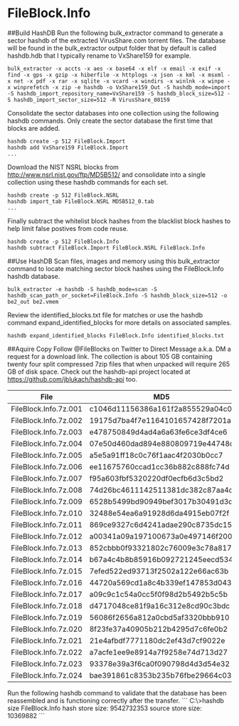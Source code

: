 # FileBlock.Info
##Build HashDB
Run the following bulk_extractor command to generate a sector hashdb of the extracted VirusShare.com torrent files.  The database will be found in the bulk_extractor output folder that by default is called hashdb.hdb that I typically rename to VxShare159 for example.
```
bulk_extractor -x accts -x aes -x base64 -x elf -x email -x exif -x find -x gps -x gzip -x hiberfile -x httplogs -x json -x kml -x msxml -x net -x pdf -x rar -x sqlite -x vcard -x windirs -x winlnk -x winpe -x winprefetch -x zip -e hashdb -o VxShare159_Out -S hashdb_mode=import -S hashdb_import_repository_name=VxShare159 -S hashdb_block_size=512 -S hashdb_import_sector_size=512 -R VirusShare_00159
```
Consolidate the sector databases into one collection using the following hashdb commands.  Only create the sector database the first time that blocks are added.
```
hashdb create -p 512 FileBlock.Import
hashdb add VxShare159 FileBlock.Import
...
```
Download the NIST NSRL blocks from http://www.nsrl.nist.gov/ftp/MD5B512/ and consolidate into a single collection using these hashdb commands for each set.
```
hashdb create -p 512 FileBlock.NSRL
hashdb import_tab FileBlock.NSRL MD5B512_0.tab
...
```
Finally subtract the whitelist block hashes from the blacklist block hashes to help limit false postives from code reuse.
```
hashdb create -p 512 FileBlock.Info
hashdb subtract FileBlock.Import FileBlock.NSRL FileBlock.Info
```
##Use HashDB
Scan files, images and memory using this bulk_extractor command to locate matching sector block hashes using the FileBlock.Info hashdb database.
```
bulk_extractor -e hashdb -S hashdb_mode=scan -S hashdb_scan_path_or_socket=FileBlock.Info -S hashdb_block_size=512 -o be2_out be2.vmem 
```
Review the identified_blocks.txt file for matches or use the hashdb command expand_identified_blocks for more details on associated samples.
```
hashdb expand_identified_blocks FileBlock.Info identified_blocks.txt
```
##Aquire Copy
Follow @FileBlocks on Twitter to Direct Message a.k.a. DM a request for a download link.  The collection is about 105 GB containing twenty four split compressed 7zip files that when unpacked will require 265 GB of disk space. Check out the hashdb-api project located at https://github.com/jblukach/hashdb-api too.
<table>
<thead>
<th>File</th>
<th>MD5</th>
</thead>
<tr><td>FileBlock.Info.7z.001</td><td>c1046d11156386a161f2a855529a04c0</td></tr>
<tr><td>FileBlock.Info.7z.002</td><td>19175d7ba4f7e1164101657428f7201a</td></tr>
<tr><td>FileBlock.Info.7z.003</td><td>e478750849d4ad4a6a63fe6ce3df4ce6</td></tr>
<tr><td>FileBlock.Info.7z.004</td><td>07e50d460dad894e880809719e44748c</td></tr>
<tr><td>FileBlock.Info.7z.005</td><td>a5e5a91ff18c0c76f1aac4f2030b0cc7</td></tr>
<tr><td>FileBlock.Info.7z.006</td><td>ee11675760ccad1cc36b882c888fc74d</td></tr>
<tr><td>FileBlock.Info.7z.007</td><td>f95a603fbf5320220df0ecfb6d3c5bd2</td></tr>
<tr><td>FileBlock.Info.7z.008</td><td>74d26bc4611142511381dc382c87aa4d</td></tr>
<tr><td>FileBlock.Info.7z.009</td><td>6528b5499bd90949bef3017b30491d3d</td></tr>
<tr><td>FileBlock.Info.7z.010</td><td>32488e54ea6a91928d6da4915eb07f2f</td></tr>
<tr><td>FileBlock.Info.7z.011</td><td>869ce9327c6d4241adae290c8735dc15</td></tr>
<tr><td>FileBlock.Info.7z.012</td><td>a00341a09a197100673a0e497146f200</td></tr>
<tr><td>FileBlock.Info.7z.013</td><td>852cbbb0f93321802c76009e3c78a817</td></tr>
<tr><td>FileBlock.Info.7z.014</td><td>b67a4c4b8b85916b092721245eecd534</td></tr>
<tr><td>FileBlock.Info.7z.015</td><td>7efed522ed93713f2502a122e66ac63b</td></tr>
<tr><td>FileBlock.Info.7z.016</td><td>44720a569cd1a8c4b339ef147853d043</td></tr>
<tr><td>FileBlock.Info.7z.017</td><td>a09c9c1c54a0cc5f0f98d2b5492b5c5b</td></tr>
<tr><td>FileBlock.Info.7z.018</td><td>d4717048ce81f9a16c312e8cd90c3bdc</td></tr>
<tr><td>FileBlock.Info.7z.019</td><td>56086f2656a812a0cbd5af3320bbb910</td></tr>
<tr><td>FileBlock.Info.7z.020</td><td>8f23fe37a40905b212b4295d7c6fe0b2</td></tr>
<tr><td>FileBlock.Info.7z.021</td><td>21e4afbdf7771180dc2ef43d7cf9022e</td></tr>
<tr><td>FileBlock.Info.7z.022</td><td>a7acfe1ee9e8914a7f9258e74d713d27</td></tr>
<tr><td>FileBlock.Info.7z.023</td><td>93378e39a3f6ca0f090798d4d3d54e32</td></tr>
<tr><td>FileBlock.Info.7z.024</td><td>bae391861c8353b235b76fbe29664c03</td></tr>
</table>
Run the following hashdb command to validate that the database has been reassembled and is functioning correctly after the transfer.
```
C:\>hashdb size FileBlock.Info
hash store size: 9542732353
source store size: 10369882
```
